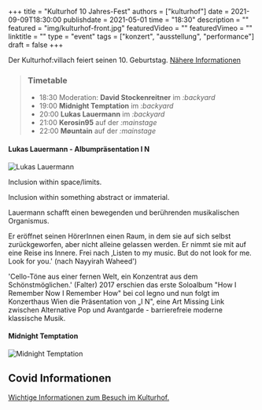 +++
title = "Kulturhof 10 Jahres-Fest"
authors = ["kulturhof"]
date = 2021-09-09T18:30:00
publishdate = 2021-05-01
time = "18:30"
description = ""
featured = "img/kulturhof-front.jpg"
featuredVideo = ""
featuredVimeo = ""
linktitle = ""
type = "event"
tags = ["konzert", "ausstellung", "performance"]
draft = false
+++

Der Kulturhof:villach feiert seinen 10. Geburtstag. [Nähere Informationen](/news/2021-08_ankuendigung-10jahresfest)


> ### Timetable
> 
> - 18:30 Moderation: **David Stockenreitner** im *:backyard*
> - 19:00 **Midnight Temptation** im *:backyard*
> - 20:00 **Lukas Lauermann** im *:backyard*
> - 21:00 **Kerosin95** auf der *:mainstage*
> - 22:00 **Møuntain** auf der *:mainstage*


#### Lukas Lauermann -  Albumpräsentation I N

![Lukas Lauermann](/img/events/2021-09-09_lukas-lauermann.jpg)


Inclusion within space/limits.

Inclusion within something abstract or immaterial.

Lauermann schafft einen bewegenden und berührenden musikalischen
Organismus.

Er eröffnet seinen HörerInnen einen Raum, in dem sie auf sich selbst
zurückgeworfen, aber nicht alleine gelassen werden. Er nimmt sie mit auf eine
Reise ins Innere. Frei nach ‚Listen to my music. But do not look for me. Look for
you.' (nach Nayyirah Waheed')

'Cello-Töne aus einer fernen Welt, ein Konzentrat aus dem
Schönstmöglichen.' (Falter)
2017 erschien das erste Soloalbum "How I Remember Now I Remember How" bei
col legno und nun folgt im Konzerthaus Wien die Präsentation von „I N", eine Art
Missing Link zwischen Alternative Pop und Avantgarde - barrierefreie moderne
klassische Musik.

#### Midnight Temptation
![Midnight Temptation](/img/events/2021-09-09_midnight-temptation.jpg)

## Covid Informationen

[Wichtige Informationen zum Besuch im Kulturhof.](covid-info)